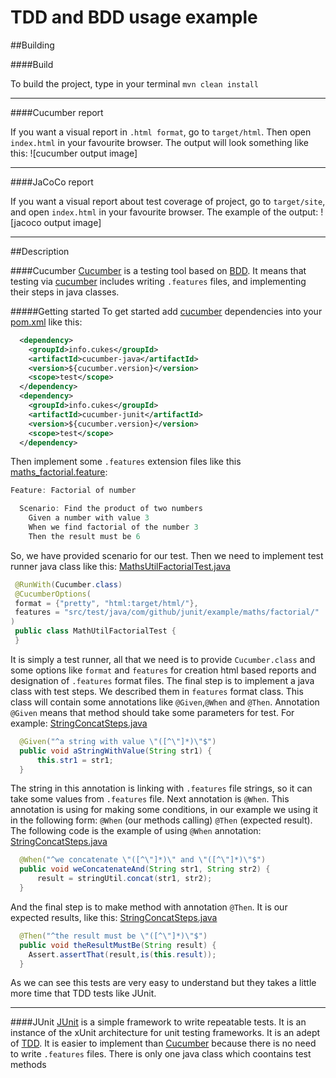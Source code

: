 # TDD and BDD usage example

##Building

####Build

To build the project, type in your terminal `mvn clean install`

___

####Cucumber report

If you want a visual report in `.html format`, go to `target/html`.
Then open `index.html` in your favourite browser.
The output will look something like this:
![cucumber output image]

___

####JaCoCo report

If you want a visual report about test coverage of project, go to `target/site`, and open 
`index.html` in your favourite browser.
The example of the output:
![jacoco output image]

___




##Description

####Cucumber
[Cucumber](https://cucumber.io/) is a testing tool based on [BDD](https://en.wikipedia.org/wiki/Behavior-driven_development). It means that testing via [cucumber](https://cucumber.io/) includes writing `.features` files, and implementing their steps in java classes.


#####Getting started
To get started add [cucumber](https://cucumber.io/) dependencies into your [pom.xml](https://github.com/vlsidlyarevich/JUnit-example/blob/master/pom.xml#L71-L82) like this:
```xml
  <dependency>
    <groupId>info.cukes</groupId>
    <artifactId>cucumber-java</artifactId>
    <version>${cucumber.version}</version>
    <scope>test</scope>
  </dependency>
  <dependency>
    <groupId>info.cukes</groupId>
    <artifactId>cucumber-junit</artifactId>
    <version>${cucumber.version}</version>
    <scope>test</scope>
  </dependency>
```
Then implement some `.features` extension files like this [maths_factorial.feature](https://github.com/vlsidlyarevich/JUnit-example/blob/master/src/test/java/com/github/junit/example/maths/factorial/maths_factorial.feature):
```java
Feature: Factorial of number

  Scenario: Find the product of two numbers
    Given a number with value 3
    When we find factorial of the number 3
    Then the result must be 6
```
So, we have provided scenario for our test. Then we need to implement test runner java class like this:
[MathsUtilFactorialTest.java](https://github.com/vlsidlyarevich/JUnit-example/blob/master/src/test/java/com/github/junit/example/maths/factorial/MathUtilFactorialTest.java)
```java
 @RunWith(Cucumber.class)
 @CucumberOptions(
 format = {"pretty", "html:target/html/"},
 features = "src/test/java/com/github/junit/example/maths/factorial/"
)
 public class MathUtilFactorialTest {
 }
```
It is simply a test runner, all that we need is to provide `Cucumber.class` and some options like `format` and `features` for creation html based reports and designation of `.features` format files.
The final step is to implement a java class with test steps. We described them in `features` format class. This class will contain some annotations like `@Given`,`@When` and `@Then`. 
Annotation `@Given` means that method should take some parameters for test.
For example:
[StringConcatSteps.java](https://github.com/vlsidlyarevich/JUnit-example/blob/master/src/test/java/com/github/junit/example/strings/concat/StringsConcatSteps.java#L21-L24)
```java
  @Given("^a string with value \"([^\"]*)\"$")
  public void aStringWithValue(String str1) {
      this.str1 = str1;
  }
```
The string in this annotation is linking with `.features` file strings, so it can take some values from `.features` file.
Next annotation is `@When`. This annotation is using for making some conditions, in our example we using it in the following form: `@When` (our methods calling) `@Then` (expected result). The following code is the example of using `@When` annotation:
[StringConcatSteps.java](https://github.com/vlsidlyarevich/JUnit-example/blob/master/src/test/java/com/github/junit/example/strings/concat/StringsConcatSteps.java#L26-L29)
```java
  @When("^we concatenate \"([^\"]*)\" and \"([^\"]*)\"$")
  public void weConcatenateAnd(String str1, String str2) {
      result = stringUtil.concat(str1, str2);
  }
```
And the final step is to make method with annotation `@Then`. It is our expected results, like this:
[StringConcatSteps.java](https://github.com/vlsidlyarevich/JUnit-example/blob/master/src/test/java/com/github/junit/example/strings/concat/StringsConcatSteps.java#L31-L34)
```java
  @Then("^the result must be \"([^\"]*)\"$")
  public void theResultMustBe(String result) {
    Assert.assertThat(result,is(this.result));
  }
```
As we can see this tests are very easy to understand but they takes a little more time that TDD tests like JUnit.

___

####JUnit
[JUnit](http://junit.org/junit4/) is a simple framework to write repeatable tests. It is an instance of the xUnit architecture for unit testing frameworks. It is an adept of  [TDD](https://en.wikipedia.org/wiki/Test-driven_development). It is easier to implement than [Cucumber](https://cucumber.io/) because there is no need to write `.features` files. There is only one java class which coontains test methods 


